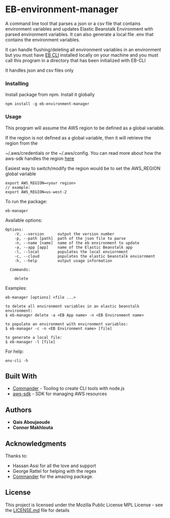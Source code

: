 # EB-environment-manager

A command line tool that parses a json or a csv file that contains environment variables and updates Elastic Beanstalk Environment with parsed environment variables. It can also generate a local file .env that contains the environment variables.

It can handle flushing/deleting all environment variables in an environment 
but you must have [EB CLI](https://docs.aws.amazon.com/elasticbeanstalk/latest/dg/eb-cli3-install.html) installed locally
on your machine and you must call this program in a directory that has been initialized with EB-CLI

It handles json and csv files only 

### Installing

Install package from npm. Install it globally

```
npm install -g eb-environment-manager 
```
### Usage

This program will assume the AWS region to be defined as a global variable.  

If the region is not defined as a global variable, then it will retrieve the region from the 

~/.aws/credentials  or the ~/.aws/config. You can read more about how the aws-sdk handles the region [here](https://docs.aws.amazon.com/sdk-for-javascript/v2/developer-guide/setting-region.html#setting-region-order-of-precedence)

Easiest way to switch/modify the region would be to set the AWS_REGION global variable

~~~
export AWS_REGION=<your region>
// example:
export AWS_REGION=us-west-2
~~~

To run the package: 

~~~
eb-manager
~~~

Available options: 

~~~
Options:
    -V, --version      output the version number
    -p, --path [path]  path of the json file to parse
    -n, --name [name]  name of the eb environment to update
    -a, --app [app]    name of the Elastic Beanstalk app
    -l, --local        populates the local enviornment
    -c, --cloud        populates the elastic beanstalk enviornment
    -h, --help         output usage information
  
  Commands:

    delete

~~~

Examples: 


~~~
eb-manager [options] <file ...>

to delete all environment variables in an elastic beanstalk environment: 
$ eb-manager delete -a <EB App name> -n <EB Environment name>
    
to populate an environment with environment variables:
$ eb-manager -c -n <EB Environment name> [file]

to generate a local file:
$ eb-manager -l [file]
~~~

For help: 
~~~
env-cli -h 
~~~


## Built With

* [Commander](https://github.com/tj/commander.js/) - Tooling to create CLI tools with node.js
* [aws-sdk](https://aws.amazon.com/sdk-for-node-js/) - SDK for managing AWS resources

## Authors

* **Qais Aboujaoude** 
* **Connor Makhlouta** 

## Acknowledgments

Thanks to:
* Hassan Assi for all the love and support
* George Rattel for helping with the regex
* [Commander](https://github.com/tj/commander.js/) for the amazing package. 

## License

This project is licensed under the Mozilla Public License MPL  License - see the [LICENSE.md](LICENSE.md) file for details